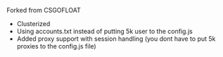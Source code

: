 Forked from CSGOFLOAT

- Clusterized 
- Using accounts.txt instead of putting 5k user to the config.js
- Added proxy support with session handling (you dont have to put 5k proxies to the config.js file)
